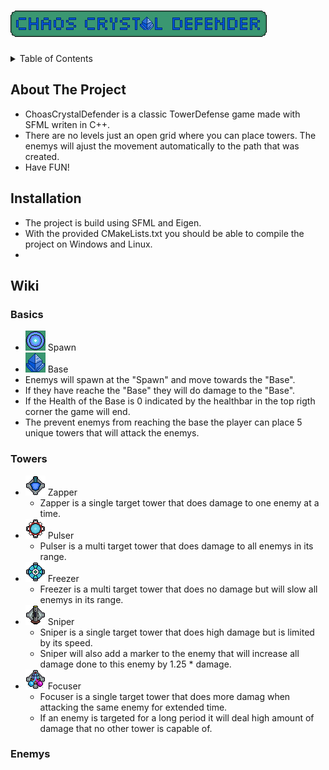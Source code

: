 # ![Tower Defense](/data/logoTexture.png)

<!-- TABLE OF CONTENTS -->
<details>
  <summary>Table of Contents</summary>
  <ol>
    <li><a href="#about-the-project">About The Project</a></li>
    <li><a href="#installation">Installation</a></li>
    <li><a href="#wiki">Wiki</a></li>
      <ul>
        <li><a href="#basics">Basics</a></li>
        <li><a href="#towers">Towers</a></li>
        <li><a href="#enemys">Enemys</a></li>
      </ul>
  </ol>
</details>

## About The Project
- ChoasCrystalDefender is a classic TowerDefense game made with SFML writen in C++.
- There are no levels just an open grid where you can place towers. The enemys will ajust the movement automatically to the path that was created.
- Have FUN!
## Installation
- The project is build using SFML and Eigen.
- With the provided CMakeLists.txt you should be able to compile the project on Windows and Linux.
- 

## Wiki
### Basics
- ![Spawn](/data/spawnTexture.png) Spawn
- ![Base](/data/baseTexture.png) Base
- Enemys will spawn at the "Spawn" and move towards the "Base".
- If they have reache the "Base" they will do damage to the "Base".
- If the Health of the Base is 0 indicated by the healthbar in the top rigth corner the game will end.
- The prevent enemys from reaching the base the player can place 5 unique towers that will attack the enemys.
### Towers
- ![Zapper](/data/zapperIconTexture.png) Zapper
  - Zapper is a single target tower that does damage to one enemy at a time.
- ![Pulser](/data/pulserIconTexture.png) Pulser
  - Pulser is a multi target tower that does damage to all enemys in its range.
- ![Freezer](/data/freezerIconTexture.png) Freezer
  - Freezer is a multi target tower that does no damage but will slow all enemys in its range.
- ![Sniper](/data/sniperIconTexture.png) Sniper
  - Sniper is a single target tower that does high damage but is limited by its speed.
  - Sniper will also add a marker to the enemy that will increase all damage done to this enemy by 1.25 * damage.
- ![Focuser](/data/focuserIconTexture.png) Focuser
  - Focuser is a single target tower that does more damag when attacking the same enemy for extended time.
  - If an enemy is targeted for a long period it will deal high amount of damage that no other tower is capable of.
### Enemys
